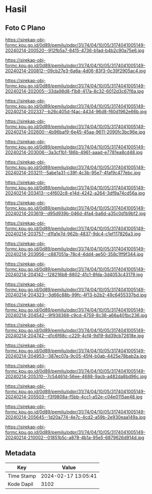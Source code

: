 # Hasil

## Foto C Plano

https://sirekap-obj-formc.kpu.go.id/0d89/pemilu/pdpr/31/74/04/10/05/3174041005149-20240214-200520--912fb5a7-8415-4736-b1ad-b4b2c90a75e6.jpg

https://sirekap-obj-formc.kpu.go.id/0d89/pemilu/pdpr/31/74/04/10/05/3174041005149-20240214-200812--09cb27e3-6a6a-4d06-83f3-0c39f2905ac4.jpg

https://sirekap-obj-formc.kpu.go.id/0d89/pemilu/pdpr/31/74/04/10/05/3174041005149-20240214-202005--33da98d8-f1b8-417a-8c32-6012d3c67f6a.jpg

https://sirekap-obj-formc.kpu.go.id/0d89/pemilu/pdpr/31/74/04/10/05/3174041005149-20240214-202337--b26c405d-f4ac-4434-96d8-f60d1962e66b.jpg

https://sirekap-obj-formc.kpu.go.id/0d89/pemilu/pdpr/31/74/04/10/05/3174041005149-20240214-202600--4b96baf9-6e45-45aa-9611-2090fc3bc96e.jpg

https://sirekap-obj-formc.kpu.go.id/0d89/pemilu/pdpr/31/74/04/10/05/3174041005149-20240214-203006--3a3cf1b1-186b-4961-aaad-e7781ea8cd48.jpg

https://sirekap-obj-formc.kpu.go.id/0d89/pemilu/pdpr/31/74/04/10/05/3174041005149-20240214-203211--5abe1a31-c39f-4c3b-95e7-4faf9c477ebc.jpg

https://sirekap-obj-formc.kpu.go.id/0d89/pemilu/pdpr/31/74/04/10/05/3174041005149-20240214-203413--c4f602c8-e14d-4242-a264-3df9a74cd56a.jpg

https://sirekap-obj-formc.kpu.go.id/0d89/pemilu/pdpr/31/74/04/10/05/3174041005149-20240214-203619--d95d939b-046d-4fa4-ba6d-a35c0d1b9bf2.jpg

https://sirekap-obj-formc.kpu.go.id/0d89/pemilu/pdpr/31/74/04/10/05/3174041005149-20240214-203757--d1fa1e7d-962b-4837-9dc4-c1ef117826a3.jpg

https://sirekap-obj-formc.kpu.go.id/0d89/pemilu/pdpr/31/74/04/10/05/3174041005149-20240214-203956--c887051a-78c4-4dd4-ae50-358c1ff9f344.jpg

https://sirekap-obj-formc.kpu.go.id/0d89/pemilu/pdpr/31/74/04/10/05/3174041005149-20240214-204142--128216b8-8802-41c1-8fda-3d4053c43179.jpg

https://sirekap-obj-formc.kpu.go.id/0d89/pemilu/pdpr/31/74/04/10/05/3174041005149-20240214-204323--3d66c88b-99fc-4f13-b2b2-49c6455337bd.jpg

https://sirekap-obj-formc.kpu.go.id/0d89/pemilu/pdpr/31/74/04/10/05/3174041005149-20240214-204542--9f938368-c9cd-4759-8c38-a66a401bc236.jpg

https://sirekap-obj-formc.kpu.go.id/0d89/pemilu/pdpr/31/74/04/10/05/3174041005149-20240214-204742--d1c6f68c-c229-4cf4-9d19-8d39cb72618e.jpg

https://sirekap-obj-formc.kpu.go.id/0d89/pemilu/pdpr/31/74/04/10/05/3174041005149-20240214-204953--387ec07a-9c05-45f4-b0ab-4425e78bab2a.jpg

https://sirekap-obj-formc.kpu.go.id/0d89/pemilu/pdpr/31/74/04/10/05/3174041005149-20240214-205310--7c54461d-56ee-4688-9acb-a482da8bd96c.jpg

https://sirekap-obj-formc.kpu.go.id/0d89/pemilu/pdpr/31/74/04/10/05/3174041005149-20240214-205503--f3f9808a-f5bb-4cc1-a52e-c04e0115ae48.jpg

https://sirekap-obj-formc.kpu.go.id/0d89/pemilu/pdpr/31/74/04/10/05/3174041005149-20240214-205645--1d20a774-4e7c-4cd2-a59b-2e930eaa149a.jpg

https://sirekap-obj-formc.kpu.go.id/0d89/pemilu/pdpr/31/74/04/10/05/3174041005149-20240214-210002--01851b5c-a878-4b1a-95e5-6879626d914d.jpg


## Metadata

| Key        | Value               |
| ---------- | ------------------- |
| Time Stamp | 2024-02-17 13:05:41 |
| Kode Dapil | 3102                |



